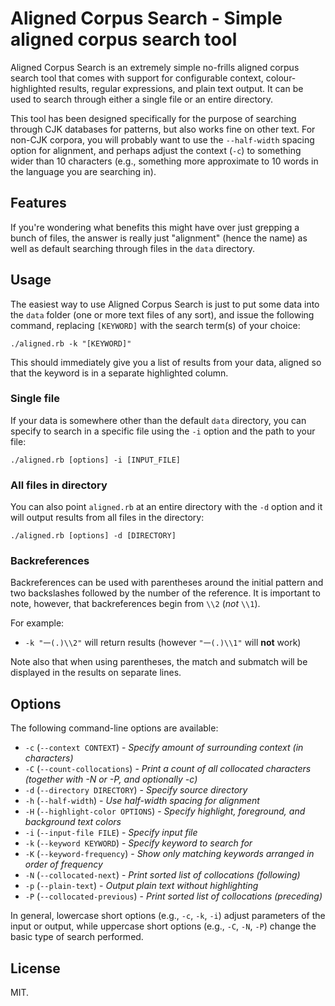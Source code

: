 # Aligned Corpus Search - Simple aligned corpus search tool

Aligned Corpus Search is an extremely simple no-frills aligned corpus search tool that comes with support for configurable context, colour-highlighted results, regular expressions, and plain text output. It can be used to search through either a single file or an entire directory.

This tool has been designed specifically for the purpose of searching through CJK databases for patterns, but also works fine on other text. For non-CJK corpora, you will probably want to use the `--half-width` spacing option for alignment, and perhaps adjust the context (`-c`) to something wider than 10 characters (e.g., something more approximate to 10 words in the language you are searching in).

## Features

If you're wondering what benefits this might have over just grepping a bunch of files, the answer is really just "alignment" (hence the name) as well as default searching through files in the `data` directory.

## Usage

The easiest way to use Aligned Corpus Search is just to put some data into the `data` folder (one or more text files of any sort), and issue the following command, replacing `[KEYWORD]` with the search term(s) of your choice:

    ./aligned.rb -k "[KEYWORD]"

This should immediately give you a list of results from your data, aligned so that the keyword is in a separate highlighted column.

### Single file

If your data is somewhere other than the default `data` directory, you can specify to search in a specific file using the `-i` option and the path to your file:

    ./aligned.rb [options] -i [INPUT_FILE]

### All files in directory

You can also point `aligned.rb` at an entire directory with the `-d` option and it will output results from all files in the directory:

    ./aligned.rb [options] -d [DIRECTORY]

### Backreferences

Backreferences can be used with parentheses around the initial pattern and two backslashes followed by the number of the reference. It is important to note, however, that backreferences begin from `\\2` (_not_ `\\1`).

For example:

* `-k "一(.)\\2"` will return results (however `"一(.)\\1"` will **not** work)

Note also that when using parentheses, the match and submatch will be displayed in the results on separate lines.

## Options

The following command-line options are available:

* `-c` (`--context CONTEXT`) - _Specify amount of surrounding context (in characters)_
* `-C` (`--count-collocations`) - _Print a count of all collocated characters (together with -N or -P, and optionally -c)_
* `-d` (`--directory DIRECTORY`) - _Specify source directory_
* `-h` (`--half-width`) - _Use half-width spacing for alignment_
* `-H` (`--highlight-color OPTIONS`) - _Specify highlight, foreground, and background text colors_
* `-i` (`--input-file FILE`) - _Specify input file_
* `-k` (`--keyword KEYWORD`) - _Specify keyword to search for_
* `-K` (`--keyword-frequency`) - _Show only matching keywords arranged in order of frequency_
* `-N` (`--collocated-next`) - _Print sorted list of collocations (following)_
* `-p` (`--plain-text`) - _Output plain text without highlighting_
* `-P` (`--collocated-previous`) - _Print sorted list of collocations (preceding)_

In general, lowercase short options (e.g., `-c`, `-k`, `-i`) adjust parameters of the input or output, while uppercase short options (e.g., `-C`, `-N`, `-P`) change the basic type of search performed.

## License

MIT.
